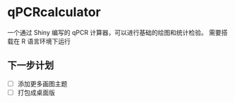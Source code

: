 # qPCRcalculator
一个通过 Shiny 编写的 qPCR 计算器，可以进行基础的绘图和统计检验。
需要搭载在 R 语言环境下运行

## 下一步计划
- [ ] 添加更多画图主题
- [ ] 打包成桌面版
